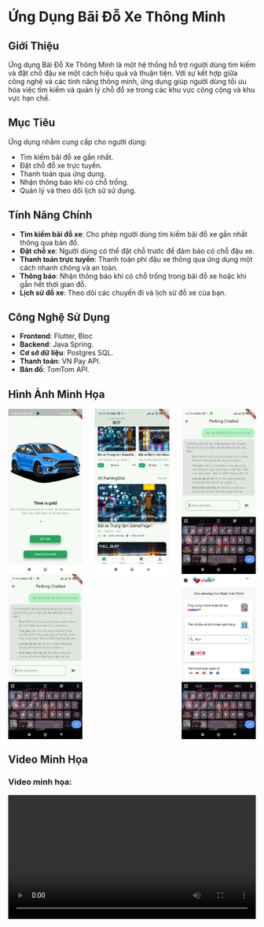 # **Ứng Dụng Bãi Đỗ Xe Thông Minh**

## **Giới Thiệu**
Ứng dụng Bãi Đỗ Xe Thông Minh là một hệ thống hỗ trợ người dùng tìm kiếm và đặt chỗ đậu xe một cách hiệu quả và thuận tiện. Với sự kết hợp giữa công nghệ và các tính năng thông minh, ứng dụng giúp người dùng tối ưu hóa việc tìm kiếm và quản lý chỗ đỗ xe trong các khu vực công cộng và khu vực hạn chế.

## **Mục Tiêu**
Ứng dụng nhằm cung cấp cho người dùng:
- Tìm kiếm bãi đỗ xe gần nhất.
- Đặt chỗ đỗ xe trực tuyến.
- Thanh toán qua ứng dụng.
- Nhận thông báo khi có chỗ trống.
- Quản lý và theo dõi lịch sử sử dụng.

## **Tính Năng Chính**
- **Tìm kiếm bãi đỗ xe**: Cho phép người dùng tìm kiếm bãi đỗ xe gần nhất thông qua bản đồ.
- **Đặt chỗ xe**: Người dùng có thể đặt chỗ trước để đảm bảo có chỗ đậu xe.
- **Thanh toán trực tuyến**: Thanh toán phí đậu xe thông qua ứng dụng một cách nhanh chóng và an toàn.
- **Thông báo**: Nhận thông báo khi có chỗ trống trong bãi đỗ xe hoặc khi gần hết thời gian đỗ.
- **Lịch sử đỗ xe**: Theo dõi các chuyến đi và lịch sử đỗ xe của bạn.

## **Công Nghệ Sử Dụng**
- **Frontend**: Flutter, Bloc
- **Backend**: Java Spring.
- **Cơ sở dữ liệu**: Postgres SQL.
- **Thanh toán**: VN Pay API.
- **Bản đồ**: TomTom API.

## **Hình Ảnh Minh Họa**

<div style="display: flex; justify-content: space-between; gap: 10px;">
    <img src="intro_image/z6478659435049_2a467a5a39523465c0440a6cde813a4d.jpg" alt="SignIn" width="30%">
    <img src="intro_image/z6478693982312_8203e2490923d4120c1ea3fec2353ff1.jpg" alt="Home" width="30%">
    <img src="intro_image/z6478817219625_04d653e3e5885c24c1687fd916c9ac05.jpg" alt="ChatBot" width="30%">
</div>
<div style="display: flex; justify-content: space-between; gap: 10px;">
    <img src="intro_image/z6478817219625_04d653e3e5885c24c1687fd916c9ac05.jpg" alt="TomTomMap" width="30%">
    <img src="intro_image/vnpay.jpg" alt="VN PAY" width="30%">
</div>

## **Video Minh Họa**
### Video minh họa:
<video width="100%" controls>
  <source src="intro_image\demo_sp.mkv" type="video/mp4">
  Trình duyệt của bạn không hỗ trợ thẻ video.
</video>
